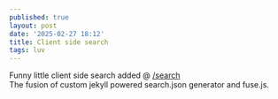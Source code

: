 ```yaml
---
published: true
layout: post
date: '2025-02-27 18:12'
title: Client side search
tags: luv 
---
```

Funny little client side search added @ [/search](/search)  
The fusion of custom jekyll powered search.json generator and fuse.js.
